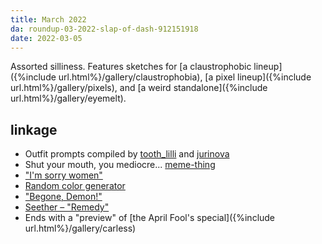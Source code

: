 ```yaml
---
title: March 2022
da: roundup-03-2022-slap-of-dash-912151918
date: 2022-03-05
---
```

Assorted silliness. Features sketches for [a claustrophobic lineup]({%include url.html%}/gallery/claustrophobia), [a pixel lineup]({%include url.html%}/gallery/pixels), and [a weird standalone]({%include url.html%}/gallery/eyemelt).

## linkage
- Outfit prompts compiled by <a href="https://64.media.tumblr.com/4acad21c677b3bf4f02f949899aa9922/9bb96010a3cc2ea7-4e/s500x750/f8449b8e5a1a1f8d236c3ddb9821271c4c98e34a.png" class="ext">tooth_lilli</a> and <a href="https://jurinova.tumblr.com/post/182916805962/send-a-character-outfit-accessory-part-3" class="ext">jurinova</a>
- Shut your mouth, you mediocre... <a href="https://www.youtube.com/watch?v=uZ3y9VuvDgs" class="ext">meme-thing</a>
- <a href="https://www.youtube.com/watch?v=LHaEub0kxOw" class="ext">"I'm sorry women"</a>
- <a href="https://randomlistgenerator.com/colors" class="ext">Random color generator</a>
- <a href="https://www.reddit.com/r/PopTeamEpic/comments/7opi1v/begone_demon/" class="ext">"Begone, Demon!"</a>
- <a href="https://www.youtube.com/watch?v=7M6uTDHo1Wo">Seether – "Remedy"</a>
- Ends with a "preview" of [the April Fool's special]({%include url.html%}/gallery/carless)